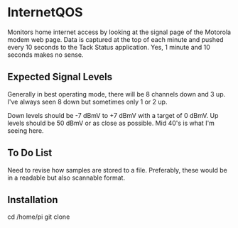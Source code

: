 # InternetQOS

Monitors home internet access by looking at the signal page of the Motorola
modem web page. Data is captured at the top of each minute and pushed every 10
seconds to the Tack Status application. Yes, 1 minute and 10 seconds makes no
sense.

## Expected Signal Levels

Generally in best operating mode, there will be 8 channels down and 3 up. I've always seen 8 down but sometimes only 1 or 2 up.

Down levels should be -7 dBmV to +7 dBmV with a target of 0 dBmV.
Up levels should be 50 dBmV or as close as possible. Mid 40's is what I'm seeing here.

## To Do List

Need to revise how samples are stored to a file. Preferably, these would
be in a readable but also scannable format.

## Installation

  cd /home/pi
  git clone 
